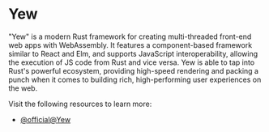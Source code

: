 # Yew

"Yew" is a modern Rust framework for creating multi-threaded front-end web apps with WebAssembly. It features a component-based framework similar to React and Elm, and supports JavaScript interoperability, allowing the execution of JS code from Rust and vice versa. Yew is able to tap into Rust's powerful ecosystem, providing high-speed rendering and packing a punch when it comes to building rich, high-performing user experiences on the web.

Visit the following resources to learn more:

- [@official@Yew](https://yew.rs/)
